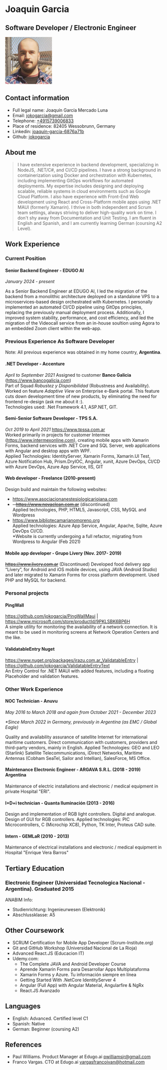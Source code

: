 # Joaquin Garcia

## Software Developer / Electronic Engineer
<img src="https://github.com/jokogarcia/jokogarcia/blob/main/assets/Perfil.png?raw=true" alt="Photo" width="150" >

## Contact information
- Full legal name: Joaquín García Mercado Luna
- Email: jokogarcia@gmail.com
- Telephone: [+4915739006833](tel://+491601593891)
- Place of residence: 82405 Wessobrunn, Germany
- Linkedin: [joaquín-garcía-6876a71b](https://www.linkedin.com/in/joaqu%C3%ADn-garc%C3%ADa-6876a71b) 
- Github: [jokogarcia](https://github.com/jokogarcia/)


## About me

> I have extensive experience in backend development, specializing in NodeJS, .NET/C#, and CI/CD pipelines. I have a strong background in containerization using Docker and orchestration with Kubernetes, including implementing GitOps workflows for automated deployments. My expertise includes designing and deploying scalable, reliable systems in cloud environments such as Google Cloud Platform. I also have experience with Front-End Web development using React and Cross-Platform mobile apps using .NET MAUI (formerly Xamarin). I thrive in both independent and Scrum team settings, always striving to deliver high-quality work on time. I don't shy away from Documentation and Unit Testing. I am fluent in English and Spanish, and I am currently learning German (coursing A2 Level).


## Work Experience

### Current Position
#### Senior Backend Engineer - EDUGO AI

_January 2024 - present_

As a Senior Backend Engineer at EDUGO AI, I led the migration of the backend from a monolithic architecture deployed on a standalone VPS to a microservices-based design orchestrated with Kubernetes. I personally implemented an automated CI/CD pipeline using GitOps principles, replacing the previously manual deployment process. Additionally, I improved system stability, performance, and cost efficiency, and led the migration of the Videocall service from an in-house soultion using Agora to an embedded Zoom client within the web-app.
  
### Previous Experience As Software Developer
Note: All previous experience was obtained in my home country, **Argentina**.

#### .NET Developer - Accenture

_April to September 2021_
Assigned to customer **Banco Galicia** (https://www.bancogalicia.com)  
Part of Squad _Robustez y Disponibilidad_ (Robustness and Availability).  
Worked on feature _Adaptive View_ on Enterprise e-Bank portal. This feature cuts down development time of new products, by eliminating the need for frontend re-design (ask me about it :).  
Technologies used: .Net Framework 4.1, ASP.NET, GIT.  

#### Semi-Senior Software Developer - TPS S.A.
_Oct 2019 to April 2021_ https://www.tpssa.com.ar  
Worked primarily in projects for customer Intermex (https://www.intermexonline.com), creating mobile apps with Xamarin Forms, backend services with .NET Core and SQL Server, web applications with Angular and desktop apps with WPF.  
Applied Technologies: IdentityServer, Xamarin Forms, Xamarin.UI Test, Azure Notification Hub, Prism.DryIOC, Angular, xunit, Azure DevOps, CI/CD with Azure DevOps, Azure App Service, IIS, GIT

#### Web developer - Freelance (2010-present)

Design build and maintain the following websites:

- https://www.asociacionanestesiologicariojana.com
- ~~- https://www.novaclean.com.ar~~ (discontinued)  
  Applied technologies, PHP, HTML5, Javascript, CSS, MySQL and Wordpress
- https://www.bibliotecamarianomoreno.org  
  Applied technologies: Azure App Service, Angular, Apache, Sqlite, Azure DevOps CI/CD.  
  \*Website is currently undergoing a full refactor, migrating from Wordpress to Angular (Feb 2021)

#### Mobile app developer - Grupo Lívery (Nov. 2017- 2019)

~~https://www.livery.com.ar~~ (Discontinued)
Developed food delivery app “Lívery”, for Android and iOS mobile devices, using JAVA (Android Studio) and later migrated to Xamarin Forms for cross platform development. Used PHP and MySQL for backend.

### Personal projects

#### PingWall

https://github.com/jokogarcia/PingWallMaui | https://www.microsoft.com/store/productId/9PKLSBK6BP6H  
A simple utility for monitoring the availability of a network connection. It is meant to be used in monitoring screens at Network Operation Centers and the like.

#### ValidatableEntry Nuget
https://www.nuget.org/packages/irazu.com.ar_ValidatableEntry | https://github.com/jokogarcia/ValidatableEntryText  
An Entry Control for .NET MAUI with added features, including a floating Placeholder and validation features.


### Other Work Experience
#### NOC Technician - Anuvu

_May 2016 to March 2018 and again from October 2021 - December 2023_

_\*Since March 2022 in Germany, previously in Argentina (as EMC / Global Eagle)_

Quality and availability assurance of satellite Internet for international maritime customers. Direct communication with customers, providers and third-party vendors, mainly in English.
Applied Technologies: GEO and LEO (Starlink) Satellite Telecommunications, iDirect Networks, Maritime Antennas (Cobham SeaTel, Sailor and Intellian), SalesForce, MS Office.

#### Maintenance Electronic Engineer - ARGAVA S.R.L. (2018 - 2019) Argentina  
Maintenance of electric installations and electronic / medical equipment in private Hospital "ERI".

#### I+D+i technician - Quanta Iluminación (2013 - 2016)
Design and implementation of RGB light controllers. Digital and analogue. Design of GUI for RGB controllers. Applied technologies: PIC Microcontrollers, C (Microchip XC8), Python, TK Inter, Proteus CAD suite.

#### Intern - GEMLaR (2010 - 2013)
Maintenance of electrical installations and electronic / medical equipment in Hospital "Enrique Vera Barros"

## Tertiary Education
### Electronic Engineer (Universidad Tecnologica Nacional - Argentina). Graduated 2015
ANABIM Info:
 - Studienrichtung: Ingenieurwesen (Elektronik)
 - Abschlussklasse: A5

## Other Coursework
- SCRUM Certification for Mobile App Developer (Scrum-Institute.org)
- Git and GitHub Workshop (Universidad Nacional de La Rioja)
- Advanced React.JS (Educacion IT)
- Udemy.com:
  - The Complete JAVA and Android Developer Course
  - Aprende Xamarin Forms para Desarrollar Apps Multiplataforma
  - Xamarin Forms y Azure. Tu información siempre en línea
  - Getting Started With .NetCore IdentityServer 4
  - Angular (Full App) with Angular Material, Angularfire & NgRx
  - React.JS Avanzado 

## Languages

- English: Advanced. Certified level C1
- Spanish: Native
- German: Beginner (coursing A2)

## References

- Paul Williams. Product Manager at Edugo.ai
  pwilliamsjr@gmail.com
- Franco Vargas. CTO at Edugo.ai
  vargasfrancoivan@hotmail.com
